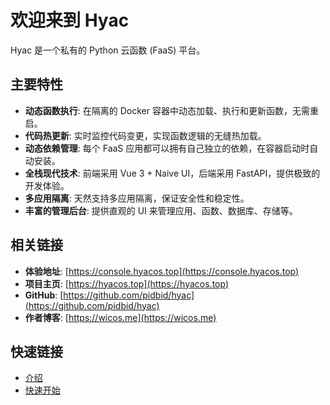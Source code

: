 # 欢迎来到 Hyac

Hyac 是一个私有的 Python 云函数 (FaaS) 平台。

## 主要特性

- **动态函数执行**: 在隔离的 Docker 容器中动态加载、执行和更新函数，无需重启。
- **代码热更新**: 实时监控代码变更，实现函数逻辑的无缝热加载。
- **动态依赖管理**: 每个 FaaS 应用都可以拥有自己独立的依赖，在容器启动时自动安装。
- **全栈现代技术**: 前端采用 Vue 3 + Naive UI，后端采用 FastAPI，提供极致的开发体验。
- **多应用隔离**: 天然支持多应用隔离，保证安全性和稳定性。
- **丰富的管理后台**: 提供直观的 UI 来管理应用、函数、数据库、存储等。

## 相关链接

-   **体验地址**: [https://console.hyacos.top](https://console.hyacos.top)
-   **项目主页**: [https://hyacos.top](https://hyacos.top)
-   **GitHub**: [https://github.com/pidbid/hyac](https://github.com/pidbid/hyac)
-   **作者博客**: [https://wicos.me](https://wicos.me)

## 快速链接

- [介绍](introduction/what-is-hyac.md)
- [快速开始](getting-started/deployment.md)
